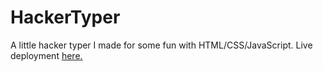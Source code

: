 # HackerTyper
A little hacker typer I made for some fun with HTML/CSS/JavaScript. Live deployment <a href="https://landonlloyd.github.io/HackerTyper/">here.</a>

